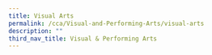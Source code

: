 ```yaml
---
title: Visual Arts
permalink: /cca/Visual-and-Performing-Arts/visual-arts
description: ""
third_nav_title: Visual & Performing Arts
---
```

